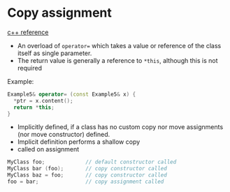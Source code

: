 # Copy assignment
[c++ reference](https://en.cppreference.com/w/cpp/language/copy_assignment)

- An overload of `operator=` which takes a value or reference of the class itself as single parameter.
- The return value is generally a reference to `*this`, although this is not required

Example:
```C++
Example5& operator= (const Example5& x) {
  *ptr = x.content();
  return *this;
}
```

- Implicitly defined, if a class has no custom copy nor move assignments (nor move constructor) defined.
- Implicit definition performs a shallow copy 
- called on assignment

```C++
MyClass foo;             // default constructor called
MyClass bar (foo);       // copy constructor called
MyClass baz = foo;       // copy constructor called
foo = bar;               // copy assignment called
```

